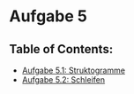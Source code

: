 # Aufgabe 5

## Table of Contents:

- [Aufgabe 5.1: Struktogramme](Nassi%20Schneidermann)
- [Aufgabe 5.2: Schleifen](Schleifen)
